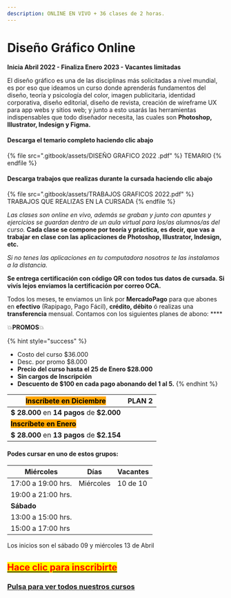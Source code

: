 ```yaml
---
description: ONLINE EN VIVO + 36 clases de 2 horas.
---
```


# Diseño Gráfico Online

**Inicia Abril 2022 - Finaliza Enero 2023 - Vacantes limitadas**

El diseño gráfico es una de las disciplinas más solicitadas a nivel mundial, es por eso que ideamos un curso donde aprenderás fundamentos del diseño, teoría y psicología del color, imagen publicitaria, identidad corporativa, diseño editorial, diseño de revista, creación de wireframe UX para app webs y sitios web; y junto a esto usarás las herramientas indispensables que todo diseñador necesita, las cuales son **Photoshop, Illustrator, Indesign y Figma.**

#### Descarga el temario completo haciendo clic abajo

{% file src=".gitbook/assets/DISEÑO GRAFICO 2022 .pdf" %}
TEMARIO
{% endfile %}

#### Descarga trabajos que realizas durante la cursada haciendo clic abajo

{% file src=".gitbook/assets/TRABAJOS GRAFICOS 2022.pdf" %}
TRABAJOS QUE REALIZAS EN LA CURSADA
{% endfile %}

_Las clases son online en vivo, además se graban y  junto con apuntes y ejercicios se guardan dentro de un aula virtual para los/as alumnos/as del curso._ **Cada clase se compone por teoría y práctica, es decir, que vas a trabajar en clase con las aplicaciones de Photoshop, Illustrator, Indesign, etc.**&#x20;

_Si no tenes las aplicaciones en tu computadora nosotros te las instalamos a la distancia._

**Se entrega certificación con código QR con todos tus datos de cursada. Si vivís lejos enviamos la certificación por correo OCA.**&#x20;

Todos los meses, te enviamos un link por **MercadoPago** para que abones en **efectivo** (Rapipago, Pago Fácil), **crédito, débito** ó realizas una **transferencia** mensual. Contamos con los siguientes planes de abono: ****&#x20;

💥**PROMOS**💥&#x20;

{% hint style="success" %}
* Costo del curso $36.000
* Desc. por promo $8.000
* **Precio del curso hasta el 25 de Enero  $28.000**
* **Sin cargos de Inscripción**
* **Descuento de $100 en cada pago abonando del 1 al 5.**&#x20;
{% endhint %}

| <mark style="background-color:orange;">**Inscríbete en Diciembre**</mark> | PLAN 2 |
| ------------------------------------------------------------------------- | ------ |
| **$ 28.000** en **14 pagos** de **$2.000**                                |        |
| <mark style="background-color:orange;">**Inscríbete en Enero**</mark>     |        |
| **$ 28.000** en **13 pagos** de **$2.154**                                |        |

#### Podes cursar en uno de estos grupos:

| **Miércoles**      | Días      | Vacantes |
| ------------------ | --------- | -------- |
| 17:00 a 19:00 hrs. | Miércoles | 10 de 10 |
| 19:00 a 21:00 hrs. |           |          |
| **Sábado**         |           |          |
| 13:00 a 15:00 hrs. |           |          |
| 15:00 a 17:00 hrs  |           |          |

Los inicios son el sábado 09 y miércoles 13 de Abril

## [<mark style="color:red;">Hace clic para inscribirte</mark>](http://wa.me/5491164622877?text=Me%20interesa%20el%20curso%20de%20Dise%C3%B1o%20Grafico)<mark style="color:red;"></mark>

### ****[**Pulsa para ver todos nuestros cursos**](./)****

####

####


